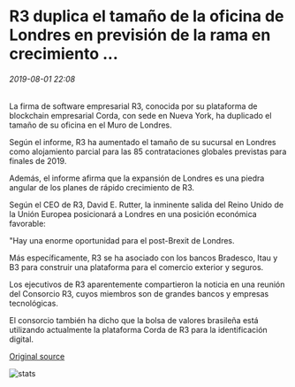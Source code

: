 # R3 duplica el tamaño de la oficina de Londres en previsión de la rama en crecimiento ...

###### 2019-08-01 22:08

La firma de software empresarial R3, conocida por su plataforma de blockchain empresarial Corda, con sede en Nueva York, ha duplicado el tamaño de su oficina en el Muro de Londres.

Según el informe, R3 ha aumentado el tamaño de su sucursal en Londres como alojamiento parcial para las 85 contrataciones globales previstas para finales de 2019.

Además, el informe afirma que la expansión de Londres es una piedra angular de los planes de rápido crecimiento de R3.

Según el CEO de R3, David E. Rutter, la inminente salida del Reino Unido de la Unión Europea posicionará a Londres en una posición económica favorable:

"Hay una enorme oportunidad para el post-Brexit de Londres.

Más específicamente, R3 se ha asociado con los bancos Bradesco, Itau y B3 para construir una plataforma para el comercio exterior y seguros.

Los ejecutivos de R3 aparentemente compartieron la noticia en una reunión del Consorcio R3, cuyos miembros son de grandes bancos y empresas tecnológicas.

El consorcio también ha dicho que la bolsa de valores brasileña está utilizando actualmente la plataforma Corda de R3 para la identificación digital.

[Original source](https://cointelegraph.com/news/r3-doubles-london-office-size-in-anticipation-of-growing-branch)

![stats](https://c.statcounter.com/11760860/0/a89fa40b/1/ "stats")